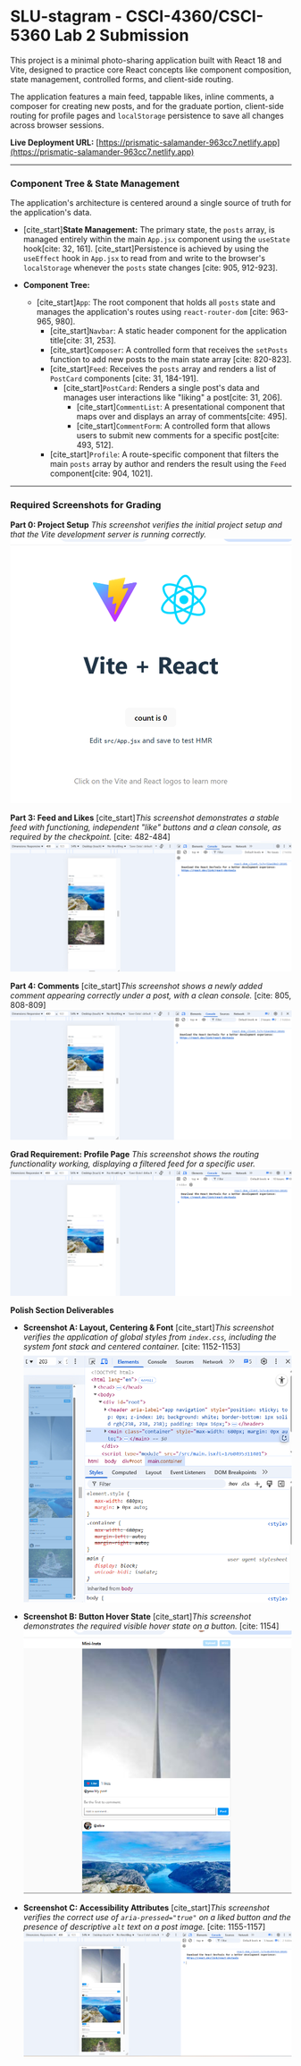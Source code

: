 # SLU-stagram - CSCI-4360/CSCI-5360 Lab 2 Submission

This project is a minimal photo-sharing application built with React 18 and Vite, designed to practice core React concepts like component composition, state management, controlled forms, and client-side routing.

The application features a main feed, tappable likes, inline comments, a composer for creating new posts, and for the graduate portion, client-side routing for profile pages and `localStorage` persistence to save all changes across browser sessions.

**Live Deployment URL:**
[https://prismatic-salamander-963cc7.netlify.app](https://prismatic-salamander-963cc7.netlify.app)

---

### Component Tree & State Management

The application's architecture is centered around a single source of truth for the application's data.

* [cite_start]**State Management:** The primary state, the `posts` array, is managed entirely within the main `App.jsx` component using the `useState` hook[cite: 32, 161]. [cite_start]Persistence is achieved by using the `useEffect` hook in `App.jsx` to read from and write to the browser's `localStorage` whenever the `posts` state changes [cite: 905, 912-923].

* **Component Tree:**
    * [cite_start]`App`: The root component that holds all `posts` state and manages the application's routes using `react-router-dom` [cite: 963-965, 980].
        * [cite_start]`Navbar`: A static header component for the application title[cite: 31, 253].
        * [cite_start]`Composer`: A controlled form that receives the `setPosts` function to add new posts to the main state array [cite: 820-823].
        * [cite_start]`Feed`: Receives the `posts` array and renders a list of `PostCard` components [cite: 31, 184-191].
            * [cite_start]`PostCard`: Renders a single post's data and manages user interactions like "liking" a post[cite: 31, 206].
                * [cite_start]`CommentList`: A presentational component that maps over and displays an array of comments[cite: 495].
                * [cite_start]`CommentForm`: A controlled form that allows users to submit new comments for a specific post[cite: 493, 512].
        * [cite_start]`Profile`: A route-specific component that filters the main `posts` array by author and renders the result using the `Feed` component[cite: 904, 1021].

---

### Required Screenshots for Grading

**Part 0: Project Setup**
*This screenshot verifies the initial project setup and that the Vite development server is running correctly.*
![Project Setup Screenshot](./screenshots/part0-setup.png)

**Part 3: Feed and Likes**
[cite_start]*This screenshot demonstrates a stable feed with functioning, independent "like" buttons and a clean console, as required by the checkpoint.* [cite: 482-484]
![Feed and Likes Screenshot](./screenshots/part3-likes.png)

**Part 4: Comments**
[cite_start]*This screenshot shows a newly added comment appearing correctly under a post, with a clean console.* [cite: 805, 808-809]
![Comments Screenshot](./screenshots/part4-comments.png)

**Grad Requirement: Profile Page**
*This screenshot shows the routing functionality working, displaying a filtered feed for a specific user.*
![Profile Page Screenshot](./screenshots/profile-page.png)

**Polish Section Deliverables**

* **Screenshot A: Layout, Centering & Font**
    [cite_start]*This screenshot verifies the application of global styles from `index.css`, including the system font stack and centered container.* [cite: 1152-1153]
    ![Layout Screenshot](./screenshots/polish-layout.png)

* **Screenshot B: Button Hover State**
    [cite_start]*This screenshot demonstrates the required visible hover state on a button.* [cite: 1154]
    ![Hover Screenshot](./screenshots/polish-hover.png)

* **Screenshot C: Accessibility Attributes**
    [cite_start]*This screenshot verifies the correct use of `aria-pressed="true"` on a liked button and the presence of descriptive `alt` text on a post image.* [cite: 1155-1157]
    ![Accessibility Screenshot](./screenshots/polish-accessibility.png)